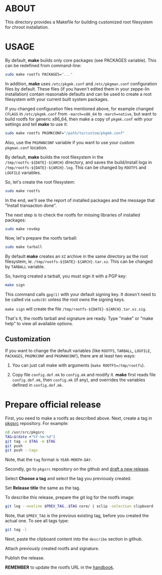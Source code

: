 ABOUT
=====

This directory provides a Makefile for building customized root
filesystem for chroot installation.


USAGE
=====

By default, **make** builds only core packages (see PACKAGES variable).
This can be redefined from command-line:

```sh
sudo make rootfs PACKAGES="..."
```

In addition, **make** uses `/etc/pkgmk.conf` and `/etc/pkgman.conf`
configuration files by default. These files (if you haven't edited
them in your zeppe-lin installation) contain reasonable defaults and
can be used to create a root filesystem with your current built system
packages.

If you changed configuration files mentioned above, for example changed
`CFLAGS` in `/etc/pkgmk.conf` from `-march=x86_64` to `-march=native`,
but want to build rootfs for generic x86_64, then make a copy of
`pkgmk.conf` with your settings and tell **make** to use it:

```sh
sudo make rootfs PKGMKCONF="/path/to/custom/pkgmk.conf"
```

Also, use the `PKGMANCONF` variable if you want to use your custom
`pkgman.conf` location.

By default, **make** builds the root filesystem in the
`/tmp/rootfs-${DATE}-${ARCH}` directory, and saves the build/install
logs in `/tmp/rootfs-${DATE}-${ARCH}.log`. This can be changed by
`ROOTFS` and `LOGFILE` variables.

So, let's create the root filesystem:

```sh
sudo make rootfs
```

In the end, we'll see the report of installed packages and the message
that "Install transaction done".

The next step is to check the rootfs for missing libraries of installed
packages:

```sh
sudo make revdep
```

Now, let's prepare the rootfs tarball:

```sh
sudo make tarball
```

By default **make** creates an `XZ` archive in the same directory as
the root filesystem, ie. `/tmp/rootfs-${DATE}-${ARCH}.tar.xz`.
This can be changed by `TARBALL` variable.

So, having created a tarball, you must sign it with a PGP key:

```sh
make sign
```

This command calls `gpg(1)` with your default signing key. It doesn't
need to be called via `sudo(8)` unless the root owns the signing keys.

`make sign` will create the file
`/tmp/rootfs-${DATE}-${ARCH}.tar.xz.sig`.

That's it, the rootfs tarball and signature are ready.
Type "make" or "make help" to view all available options.


Customization
-------------

If you want to change the default variables (like `ROOTFS`, `TARBALL`,
`LOGFILE`, `PACKAGES`, `PKGMKCONF` and `PKGMANCONF`), there are at
least two ways:

1. You can just call make with arguments (`make ROOTFS=/tmp/rootfs`).

2. Copy file `config.def.mk` to `config.mk` and modify it. **make**
   first reads file `config.def.mk`, then `config.mk` (if any), and
   overrides the variables defined in `config.def.mk`.


Prepare official release
========================

First, you need to make a rootfs as described above. Next, create a
tag in [pkgsrc](https://github.com/zeppe-lin/pkgsrc) repository. For
example:

```sh
cd /usr/src/pkgsrc
TAG=$(date +"%Y-%m-%d")
git tag -a $TAG -m $TAG
git push
git push --tags
```

Note, that the `tag` format is `YEAR-MONTH-DAY`.

Secondly, go to `pkgsrc` repository on the github and
[draft a new release](https://github.com/zeppe-lin/pkgsrc/releases/new).

Select **Choose a tag** and select the tag you previously created.

Set **Release title** the same as the tag.

To describe this release, prepare the git log for the rootfs image:

```sh
git log --oneline $PREV_TAG..$TAG core/ | xclip -selection clipboard
```
Note, that `$PREV_TAG` is the previous existing tag, before you created
the actual one. To see all tags type:

```sh
git tag -l
```

Next, paste the clipboard content into the `describe` section in github.

Attach previously created rootfs and signature.

Publish the release.

**REMEMBER** to update the rootfs URL in the
[handbook](https://github.com/zeppe-lin/handbook).


<!-- vim:ft=markdown:cc=72
End of file. -->
